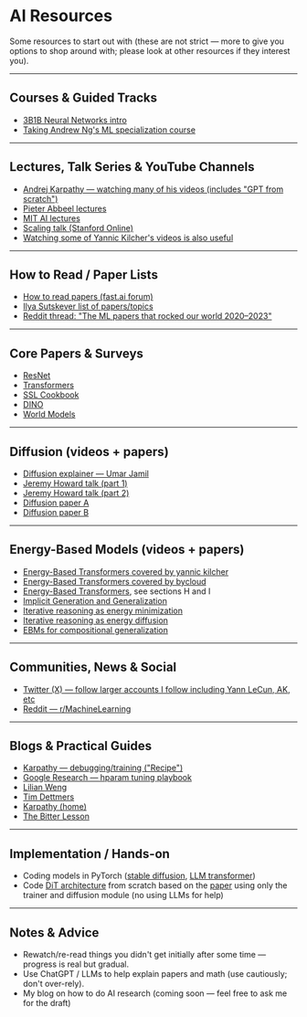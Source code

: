 # AI Resources

Some resources to start out with (these are not strict — more to give you options to shop around with; please look at other resources if they interest you).

---

## Courses & Guided Tracks
- [3B1B Neural Networks intro](https://www.youtube.com/watch?v=aircAruvnKk&list=PLZHQObOWTQDNU6R1_67000Dx_ZCJB-3pi)
- [Taking Andrew Ng's ML specialization course](https://www.deeplearning.ai/courses/machine-learning-specialization/)

---

## Lectures, Talk Series & YouTube Channels
- [Andrej Karpathy — watching many of his videos (includes "GPT from scratch")](https://www.youtube.com/andrejkarpathy)
- [Pieter Abbeel lectures](https://www.youtube.com/@PieterAbbeel/playlists)
- [MIT AI lectures](https://m.youtube.com/playlist?list=PLtBw6njQRU-rwp5__7C0oIVt26ZgjG9NI) 
- [Scaling talk (Stanford Online)](https://www.youtube.com/watch?v=orDKvo8h71o&ab_channel=StanfordOnline)
- [Watching some of Yannic Kilcher's videos is also useful](https://www.youtube.com/@YannicKilcher)

---

## How to Read / Paper Lists
- [How to read papers (fast.ai forum)](https://forums.fast.ai/t/how-to-read-research-papers-andrew-ng/66892) 
- [Ilya Sutskever list of papers/topics](https://arc.net/folder/D0472A20-9C20-4D3F-B145-D2865C0A9FEE) 
- [Reddit thread: "The ML papers that rocked our world 2020–2023"](https://www.reddit.com/r/MachineLearning/comments/16ij18f/d_the_ml_papers_that_rocked_our_world_20202023/)

---

## Core Papers & Surveys
- [ResNet](https://arxiv.org/abs/1512.03385)
- [Transformers](https://arxiv.org/abs/1706.03762)
- [SSL Cookbook](https://arxiv.org/pdf/2304.12210)
- [DINO](https://arxiv.org/pdf/2104.14294) 
- [World Models](https://arxiv.org/pdf/1803.10122)

---

## Diffusion (videos + papers)
- [Diffusion explainer — Umar Jamil](https://www.youtube.com/watch?v=ZBKpAp_6TGI&ab_channel=UmarJamil)
- [Jeremy Howard talk (part 1)](https://www.youtube.com/watch?v=_7rMfsA24Ls&t=7035s&ab_channel=JeremyHoward)  
- [Jeremy Howard talk (part 2)](https://www.youtube.com/watch?v=6StU6UtZEbU&t=1194s&ab_channel=JeremyHoward) 
- [Diffusion paper A](https://arxiv.org/pdf/2112.10752)
- [Diffusion paper B](https://arxiv.org/pdf/2212.09748)

---

## Energy-Based Models (videos + papers)
- [Energy-Based Transformers covered by yannic kilcher](https://www.youtube.com/watch?v=RAEy3JZmIaA)
- [Energy-Based Transformers covered by bycloud](https://www.youtube.com/watch?v=LUQkWzjv2RM)
- [Energy-Based Transformers](https://energy-based-transformers.github.io/), see sections H and I
- [Implicit Generation and Generalization](https://arxiv.org/pdf/1903.08689)
- [Iterative reasoning as energy minimization](https://arxiv.org/pdf/2206.15448)
- [Iterative reasoning as energy diffusion](https://arxiv.org/pdf/2406.11179)
- [EBMs for compositional generalization](https://arxiv.org/abs/2302.11552)

---

## Communities, News & Social
- [Twitter (X) — follow larger accounts I follow including Yann LeCun, AK, etc](https://x.com/AlexiGlad/following)
- [Reddit — r/MachineLearning](https://www.reddit.com/r/MachineLearning/)

---

## Blogs & Practical Guides
- [Karpathy — debugging/training ("Recipe")](https://karpathy.github.io/2019/04/25/recipe/) 
- [Google Research — hparam tuning playbook](https://github.com/google-research/tuning_playbook#who-is-this-document-for)
- [Lilian Weng](https://lilianweng.github.io/)
- [Tim Dettmers](https://timdettmers.com/)
- [Karpathy (home)](https://karpathy.github.io/)
- [The Bitter Lesson](http://www.incompleteideas.net/IncIdeas/BitterLesson.html)

---

## Implementation / Hands-on
- Coding models in PyTorch ([stable diffusion](https://www.youtube.com/watch?v=ZBKpAp_6TGI&ab_channel=UmarJamil), [LLM transformer](https://www.youtube.com/watch?v=kCc8FmEb1nY&t=41s&ab_channel=AndrejKarpathy))
- Code [DiT architecture](https://github.com/facebookresearch/DiT) from scratch based on the [paper](https://arxiv.org/abs/2212.09748) using only the trainer and diffusion module (no using LLMs for help)

---

## Notes & Advice
- Rewatch/re-read things you didn't get initially after some time — progress is real but gradual.  
- Use ChatGPT / LLMs to help explain papers and math (use cautiously; don't over-rely).  
- My blog on how to do AI research (coming soon — feel free to ask me for the draft)
